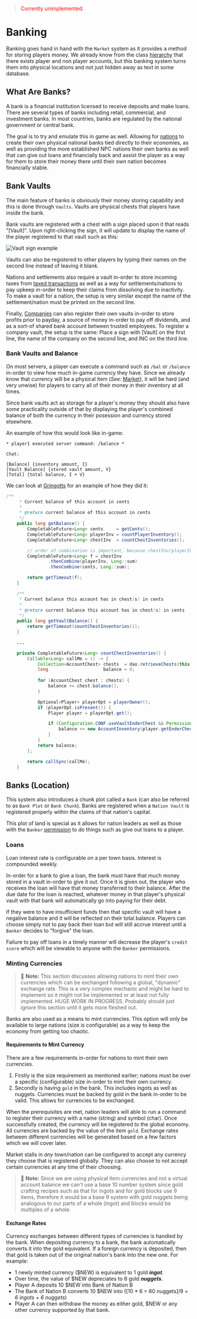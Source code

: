 > <span style="color:red">Currently unimplemented.</span>
# Banking
Banking goes hand in hand with the `Market` system as it provides a method for storing players money. We already know from the class [hierarchy](api/hierarchy.md) that there exists player and non player accounts, but this banking system turns them into physical locations and not just hidden away as text in some database.    

## What Are Banks?
A bank is a financial institution licensed to receive deposits and make loans. There are several types of banks including retail, commercial, and investment banks. In most countries, banks are regulated by the national government or central bank.   

The goal is to try and emulate this in game as well. Allowing for [nations](../nodes/nation-system.md) to create their own physical national banks tied directly to their economies, as well as providing the more established NPC nations their own banks as well that can give out loans and financially back and assist the player as a way for them to store their money there until their own nation becomes financially stable.   

## Bank Vaults
The main feature of banks is obviously their money storing capability and this is done through `Vaults`. Vaults are physical chests that players have inside the bank.    

Bank vaults are registered with a chest with a sign placed upon it that reads "[Vault]". Upon right-clicking the sign, it will update to display the name of the player registered to that vault such as this:

![Vault sign example](../../images/vault_sign.png)    

Vaults can also be registered to other players by typing their names on the second line instead of leaving it blank.   

Nations and settlements also require a vault in-order to store incoming taxes from [taxed transactions](/mech/economy/market.html#taxed-transaction) as well as a way for settlements/nations to pay upkeep in-order to keep their claims from dissolving due to inactivity. To make a vault for a nation, the setup is very similar except the name of the settlement/nation must be printed on the second line.   

Finally, [Companies](companies.md) can also register their own vaults in-order to store profits prior to payday, a source of money in-order to pay off dividends, and as a sort-of shared bank account between trusted employees. To register a company vault, the setup is the same: Place a sign with [Vault] on the first line, the name of the company on the second line, and INC on the third line. 

### Bank Vaults and Balance
On most servers, a player can execute a command such as `/bal` or `/balance` in-order to view how much in-game currency they have. Since we already know that currency will be a physical item (*See*: [Market](market.md)), it will be hard (and very unwise) for players to carry all of their money in their inventory at all times.    

Since bank vaults act as storage for a player's money they should also have some practicality outside of that by displaying the player's combined balance of both the currency in their posession and currency stored elsewhere.   

An example of how this would look like in-game:

```
* player1 executed server command: /balance *

Chat: 

[Balance] {inventory amount, I}
[Vault Balance] {stored vault amount, V}
[Total] {total balance, I + V}
```    

We can look at [Gringotts](https://github.com/nikosgram/gringotts/blob/master/src/main/java/org/gestern/gringotts/GringottsAccount.java) for an example of how they did it:
```java
/**
     * Current balance of this account in cents
     *
     * @return current balance of this account in cents
     */
    public long getBalance() {
        CompletableFuture<Long> cents     = getCents();
        CompletableFuture<Long> playerInv = countPlayerInventory();
        CompletableFuture<Long> chestInv  = countChestInventories();

        // order of combination is important, because chestInv/playerInv might have to run on main thread
        CompletableFuture<Long> f = chestInv
                .thenCombine(playerInv, Long::sum)
                .thenCombine(cents, Long::sum);

        return getTimeout(f);
    }

    /**
     * Current balance this account has in chest(s) in cents
     *
     * @return current balance this account has in chest(s) in cents
     */
    public long getVaultBalance() {
        return getTimeout(countChestInventories());
    }

    ...

    private CompletableFuture<Long> countChestInventories() {
        Callable<Long> callMe = () -> {
            Collection<AccountChest> chests  = dao.retrieveChests(this);
            long                     balance = 0;
            
            for (AccountChest chest : chests) {
                balance += chest.balance();
            }

            Optional<Player> playerOpt = playerOwner();
            if (playerOpt.isPresent()) {
                Player player = playerOpt.get();

                if (Configuration.CONF.useVaultEnderChest && Permissions.USE_VAULT_ENDERCHEST.isAllowed(player)) {
                    balance += new AccountInventory(player.getEnderChest()).balance();
                }
            }
            return balance;
        };

        return callSync(callMe);
    }
```

## Banks (Location)
This system also introduces a chunk plot called a `Bank` (can also be referred to as `Bank Plot` or `Bank Chunk`). Banks are registered when a `Nation Vault` is registered properly within the claims of that nation's capital.   

This plot of land is special as it allows for nation leaders as well as those with the `Banker` [permission](../nodes/nations/permissions.md) to do things such as give out loans to a player.    

### Loans
Loan interest rate is configurable on a per town basis. Interest is compounded weekly.    

In-order for a bank to give a loan, the bank must have that much money stored in a vault in-order to give it out. Once it is given out, the player who receives the loan will have that money transferred to their balance. After the due date for the loan is reached, whatever money in that player's physical vault with that bank will automatically go into paying for their debt.    

If they were to have insufficient funds then that specific vault will have a negative balance and it will be reflected on their total balance. Players can choose simply not to pay back their loan but will still accrue interest until a `Banker` decides to "forgive" the loan.   

Failure to pay off loans in a timely manner will decrease the player's `credit score` which will be viewable to anyone with the `Banker` permissions. 

### Minting Currencies
> 📝 **Note:** This section discusses allowing nations to mint their own currencies which can be exchanged following a global, "dynamic" exchange rate. This is a very complex mechanic and might be hard to implement so it might not be implemented or at least not fully implemented. HUGE WORK IN PROGRESS. Probably should just ignore this section until it gets more fleshed out.  
    
Banks are also used as a means to mint currencies. This option will only be available to large nations (size is configurable) as a way to keep the economy from getting too chaotic.    

#### **Requirements to Mint Currency**
There are a few requirements in-order for nations to mint their own currencies. 

1. Firstly is the size requirement as mentioned earlier; nations must be over a specific (configurable) size in-order to mint their own currency. 
2. Secondly is having `gold` in the bank. This includes ingots as well as nuggets. Currencies must be backed by gold in the bank in-order to be valid. This allows for currencies to be exchanged. 

When the prerequisites are met, nation leaders will able to run a command to register their currency with a name (string) and symbol (char). Once successfully created, the currency will be registered to the global economy. All currencies are backed by the value of the item `gold`. Exchange rates between different currencies will be generated based on a few factors which we will cover later.    

Market stalls in *any* town/nation can be configured to accept any currency they choose that is registered globally. They can also choose to not accept certain currencies at any time of their choosing.  

> 📝 **Note:** Since we are using physical item currencies and not a virtual account balance we can't use a base 10 number system since gold crafting recipes such as that for ingots and for gold blocks use 9 items, therefore it would be a base 9 system with gold nuggets being analogous to our parts of a whole (ingot) and blocks would be multiples of a whole. 
    
#### **Exchange Rates**
Currency exchanges between different types of currencies is handled by the bank. When depositing currency to a bank, the bank automatically converts it into the gold equivalent. If a foreign currency is deposited, then that gold is taken out of the original nation's bank into the new one. For example:   
    
- 1 newly minted currency ($NEW) is equivalent to 1 gold ***ingot***.
- Over time, the value of $NEW depreciates to 6 gold ***nuggets***.
- Player A deposits 10 $NEW into Bank of Nation B
- The Bank of Nation B converts 10 $NEW into ([10 * 6 = 60 nuggets]/9 = *6 ingots + 6 nuggets*)
- Player A can then withdraw the money as either gold, $NEW or any other currency supported by that bank. 